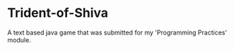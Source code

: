 # Trident-of-Shiva
A text based java game that was submitted for my 'Programming Practices' module.
